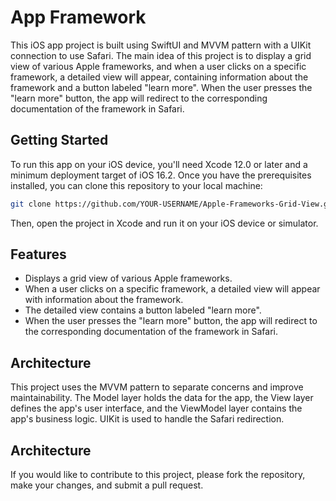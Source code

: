 #  App Framework

This iOS app project is built using SwiftUI and MVVM pattern with a UIKit connection to use Safari. The main idea of this project is to display a grid view of various Apple frameworks, and when a user clicks on a specific framework, a detailed view will appear, containing information about the framework and a button labeled "learn more". When the user presses the "learn more" button, the app will redirect to the corresponding documentation of the framework in Safari.





## Getting Started

To run this app on your iOS device, you'll need Xcode 12.0 or later and a minimum deployment target of iOS 16.2. Once you have the prerequisites installed, you can clone this repository to your local machine:

```bash
git clone https://github.com/YOUR-USERNAME/Apple-Frameworks-Grid-View.git
```

Then, open the project in Xcode and run it on your iOS device or simulator.

## Features

- Displays a grid view of various Apple frameworks.
- When a user clicks on a specific framework, a detailed view will appear with information about the framework.
- The detailed view contains a button labeled "learn more".
- When the user presses the "learn more" button, the app will redirect to the corresponding documentation of the framework in Safari.

## Architecture

This project uses the MVVM pattern to separate concerns and improve maintainability. The Model layer holds the data for the app, the View layer defines the app's user interface, and the ViewModel layer contains the app's business logic. UIKit is used to handle the Safari redirection.


## Architecture

If you would like to contribute to this project, please fork the repository, make your changes, and submit a pull request.
